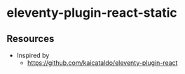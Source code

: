 # eleventy-plugin-react-static

## Resources

- Inspired by
  - https://github.com/kaicataldo/eleventy-plugin-react